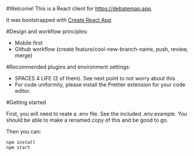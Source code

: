 #Welcome! This is a React client for https://debatemap.app.

It was bootstrapped with [Create React App](https://github.com/facebookincubator/create-react-app).

#Design and workflow principles:

- Mobile first
- Github workflow (create feature/cool-new-branch-name, push, review, merge)

#Recommended plugins and environment settings:

- SPACES 4 LIFE (2 of them). See next point to not worry about this.
- For code uniformity, please install the Prettier extension for your code editor.

#Getting started

First, you will need to reate a .env file. See the included .env.example. You should be able to make a renamed copy of this
and be good to go.

Then you can:

```
npm install
npm start
```

